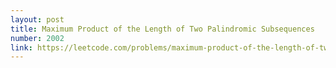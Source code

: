 ```yaml
---
layout: post
title: Maximum Product of the Length of Two Palindromic Subsequences
number: 2002
link: https://leetcode.com/problems/maximum-product-of-the-length-of-two-palindromic-subsequences
---
```

